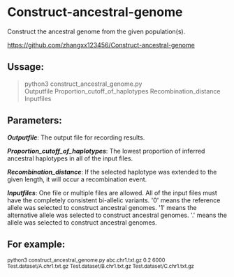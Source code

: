 # Construct-ancestral-genome

Construct the ancestral genome from the given population(s).

https://github.com/zhangxx123456/Construct-ancestral-genome




## Ussage:

>python3    construct_ancestral_genome.py    \
>                               Outputfile   Proportion_cutoff_of_haplotypes    Recombination_distance    Inputfiles



## Parameters:

***Outputfile***: The output file for recording results.

***Proportion_cutoff_of_haplotypes***: The lowest proportion of inferred ancestral haplotypes in all of the input files.

***Recombination_distance***:  If the selected haplotype was extended to the given length, it will occur a recombination event.

***Inputfiles***: One file or multiple files are allowed. All of the input files must have the completely consistent bi-allelic variants. '0' means the reference allele was selected to construct ancestral genomes. '1' means the alternative allele was selected to construct ancestral genomes. '.' means the allele was selected to construct ancestral genomes.



## For example:

<sub>python3 construct_ancestral_genome.py   abc.chr1.txt.gz   0.2   6000   Test.dataset/A.chr1.txt.gz   Test.dataset/B.chr1.txt.gz   Test.dataset/C.chr1.txt.gz</sub>


